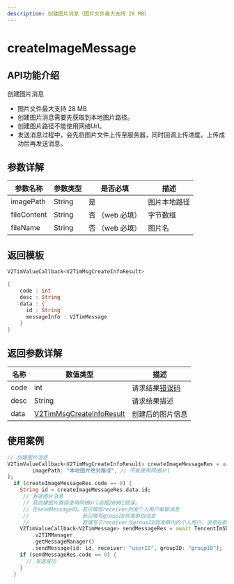 ```yaml
---
description: 创建图片消息（图片文件最大支持 28 MB）
---
```


# createImageMessage

## API功能介绍

创建图片消息

* 图片文件最大支持 28 MB
* 创建图片消息需要先获取到本地图片路径。
* 创建图片路径不能使用网络Url。
* 发送消息过程中，会先将图片文件上传至服务器，同时回调上传进度。上传成功后再发送消息。

## 参数详解

| 参数名称        | 参数类型   | 是否必填       | 描述     |
| ----------- | ------ | ---------- | ------ |
| imagePath   | String | 是          | 图片本地路径 |
| fileContent | String | 否 （web 必填） | 字节数组   |
| fileName    | String | 否 （web 必填） | 图片名    |

## 返回模板

```dart
V2TimValueCallback<V2TimMsgCreateInfoResult>

{
    code : int
    desc : String
    data : {
      id : String
      messageInfo : V2TimMessage
    }
}
```

## 返回参数详解

| 名称   | 数值类型                                                                       | 描述                                                             |
| ---- | -------------------------------------------------------------------------- | -------------------------------------------------------------- |
| code | int                                                                        | 请求结果[错误码](https://cloud.tencent.com/document/product/269/1671) |
| desc | String                                                                     | 请求结果描述                                                         |
| data | [V2TimMsgCreateInfoResult](../guan-jian-lei/message/v2timsdklistener-1.md) | 创建后的图片信息                                                       |

## 使用案例  &#x20;

```dart
// 创建图片消息
V2TimValueCallback<V2TimMsgCreateInfoResult> createImageMessageRes = await TencentImSDKPlugin.v2TIMManager.getMessageManager().createImageMessage(
        imagePath: "本地图片绝对路径", // 不能使用网络Url
);
  if (createImageMessageRes.code == 0) {
    String id = createImageMessageRes.data.id;
     // 发送图片消息
     // 若创建图片路径使用网络Url会报20001错误。
     // 在sendMessage时，若只填写receiver则发个人用户单聊消息
     //                 若只填写groupID则发群组消息
     //                 若填写了receiver与groupID则发群内的个人用户，消息在群聊中显示，只有指定receiver能看见
    V2TimValueCallback<V2TimMessage> sendMessageRes = await TencentImSDKPlugin
        .v2TIMManager
        .getMessageManager()
        .sendMessage(id: id, receiver: "userID", groupID: "groupID");
    if (sendMessageRes.code == 0) {
      // 发送成功
    }
  }
```
